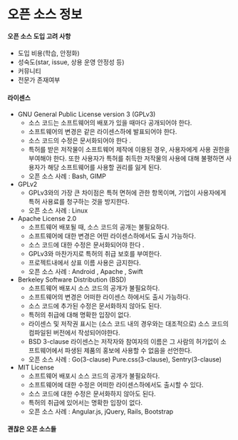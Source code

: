오픈 소스 정보
======================

#### 오픈 소스 도입 고려 사항
- 도입 비용(학습, 안정화)
- 성숙도(star, issue, 상용 운영 안정성 등)
- 커뮤니티
- 전문가 존재여부

#### 라이센스
- GNU General Public License version 3 (GPLv3)
  - 소스 코드는 소프트웨어의 배포가 있을 때마다 공개되어야 한다.
  - 소프트웨어의 변경은 같은 라이센스하에 발표되어야 한다.
  - 소스 코드의 수정은 문서화되어야 한다 .
  - 특허를 받은 저작물이 소프트웨어 제작에 이용된 경우, 사용자에게 사용 권한을 부여해야 한다. 또한 사용자가 특허를 취득한 저작물의 사용에 대해 불평하면 사용자가 해당 소프트웨어를 사용할 권리를 잃게 된다.
  - 오픈 소스 사례 : Bash, GIMP
- GPLv2
  - GPLv3와의 가장 큰 차이점은 특허 면허에 관한 항목이며, 기업이 사용자에게 특허 사용료를 청구하는 것을 방지한다.
  - 오픈 소스 사례 : Linux
- Apache License 2.0
  - 소프트웨어 배포될 때, 소스 코드의 공개는 불필요하다.
  - 소프트웨어에 대한 변경은 어떤 라이센스하에서도 출시 가능하다.
  - 소스 코드에 대한 수정은 문서화되어야 한다 .
  - GPLv3와 마찬가지로 특허의 취급 보호를 부여한다.
  - 프로젝트내에서 상표 이름 사용은 금지한다.
  - 오픈 소스 사례 :  Android , Apache , Swift
- Berkeley Software Distribution (BSD)
  - 소프트웨어 배포시 소스 코드의 공개가 불필요하다.
  - 소프트웨어의 변경은 어떠한 라이센스 하에서도 출시 가능하다.
  - 소스 코드에 추가된 수정은 문서화하지 않아도 된다.
  - 특허의 취급에 대해 명확한 입장이 없다.
  - 라이센스 및 저작권 표시는 (소스 코드 내의 경우와는 대조적으로) 소스 코드의 컴파일된 버전에서 작성되어야한다.
  - BSD 3-clause 라이센스는 저작자와 참여자의 이름은 그 사람의 허가없이 소프트웨어에서 파생된 제품의 홍보에 사용할 수 없음을 선언한다.
  - 오픈 소스 사례 :  Go(3-clause) Pure.css(3-clause), Sentry(3-clause)
- MIT License
  - 소프트웨어 배포시 소스 코드의 공개가 불필요하다.
  - 소프트웨어에 대한 수정은 어떠한 라이센스하에서도 출시할 수 있다.
  - 소스 코드에 대한 수정은 문서화하지 않아도 된다.
  - 특허의 취급에 있어서는 명확한 입장이 없다.
  - 오픈 소스 사례 : Angular.js, jQuery, Rails, Bootstrap

#### 괜찮은 오픈 소스들
